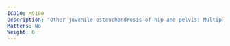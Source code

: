 ```yaml
---
ICD10: M9180
Description: "Other juvenile osteochondrosis of hip and pelvis: Multiple sites"
Matters: No
Weight: 0
---
```

